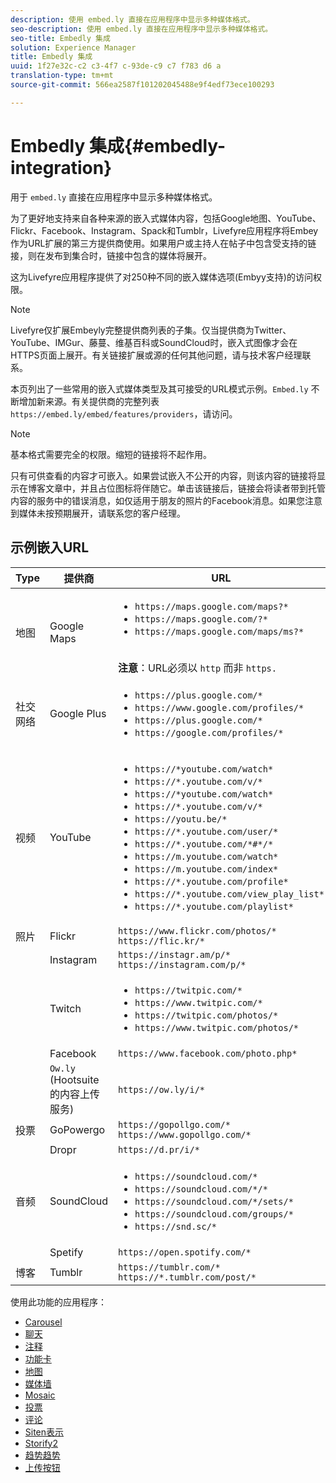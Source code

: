 ```yaml
---
description: 使用 embed.ly 直接在应用程序中显示多种媒体格式。
seo-description: 使用 embed.ly 直接在应用程序中显示多种媒体格式。
seo-title: Embedly 集成
solution: Experience Manager
title: Embedly 集成
uuid: 1f27e32c-c2 c3-4f7 c-93de-c9 c7 f783 d6 a
translation-type: tm+mt
source-git-commit: 566ea2587f101202045488e9f4edf73ece100293

---
```



# Embedly 集成{#embedly-integration}

用于 `embed.ly` 直接在应用程序中显示多种媒体格式。

为了更好地支持来自各种来源的嵌入式媒体内容，包括Google地图、YouTube、Flickr、Facebook、Instagram、Spack和Tumblr，Livefyre应用程序将Embey作为URL扩展的第三方提供商使用。如果用户或主持人在帖子中包含受支持的链接，则在发布到集合时，链接中包含的媒体将展开。

这为Livefyre应用程序提供了对250种不同的嵌入媒体选项(Embyy支持)的访问权限。

>[!NOTE]
>
>Livefyre仅扩展Embeyly完整提供商列表的子集。仅当提供商为Twitter、YouTube、IMGur、藤蔓、维基百科或SoundCloud时，嵌入式图像才会在HTTPS页面上展开。有关链接扩展或源的任何其他问题，请与技术客户经理联系。

本页列出了一些常用的嵌入式媒体类型及其可接受的URL模式示例。`Embed.ly` 不断增加新来源。有关提供商的完整列表 `https://embed.ly/embed/features/providers`，请访问。

>[!NOTE]
>
>基本格式需要完全的权限。缩短的链接将不起作用。

只有可供查看的内容才可嵌入。如果尝试嵌入不公开的内容，则该内容的链接将显示在博客文章中，并且占位图标将伴随它。单击该链接后，链接会将读者带到托管内容的服务中的错误消息，如仅适用于朋友的照片的Facebook消息。如果您注意到媒体未按预期展开，请联系您的客户经理。

## 示例嵌入URL

| Type | 提供商 | URL |
|--- |--- |--- |
| 地图 | Google Maps | <ul><li>`https://maps.google.com/maps?*`</li><li>`https://maps.google.com/?*`</li><li>`https://maps.google.com/maps/ms?*`</li></ul><br>**注意**：URL必须以 `http` 而非 `https.` |
| 社交网络 | Google Plus | <ul><li>`https://plus.google.com/*`</li><li>`https://www.google.com/profiles/*`</li><li> `https://plus.google.com/*`</li><li>`https://google.com/profiles/*`</li></ul> |
| 视频 | YouTube | <ul><li>`https://*youtube.com/watch*`</li><li> `https://*.youtube.com/v/*`</li><li>`https://*youtube.com/watch*` </li><li>`https://*.youtube.com/v/*`</li><li>`https://youtu.be/*`</li><li>`https://*.youtube.com/user/*` </li><li>`https://*.youtube.com/*#*/*`</li><li>`https://m.youtube.com/watch*`</li><li>`https://m.youtube.com/index*`</li><li>`https://*.youtube.com/profile*`</li><li>`https://*.youtube.com/view_play_list*`</li><li>`https://*.youtube.com/playlist*`</li></ul> |
| 照片 | Flickr | `https://www.flickr.com/photos/*`<br>`https://flic.kr/*` |
|  | Instagram | `https://instagr.am/p/*`<br>`https://instagram.com/p/*` |
|  | Twitch | <ul><li>`https://twitpic.com/*`</li><li>`https://www.twitpic.com/*`</li><li>`https://twitpic.com/photos/*`</li><li>`https://www.twitpic.com/photos/*`</li></ul> |
|  | Facebook | `https://www.facebook.com/photo.php*` |
|  | `Ow.ly` (Hootsuite的内容上传服务) | `https://ow.ly/i/*` |
| 投票 | GoPowergo | `https://gopollgo.com/*`<br>`https://www.gopollgo.com/*` |
|  | Dropr | `https://d.pr/i/*` |
| 音频 | SoundCloud | <ul><li>`https://soundcloud.com/*`</li><li>`https://soundcloud.com/*/*` </li><li>`https://soundcloud.com/*/sets/*` </li><li>`https://soundcloud.com/groups/*` </li><li>`https://snd.sc/*`</li></ul> |
|  | Spetify | `https://open.spotify.com/*` |
| 博客 | Tumblr | `https://tumblr.com/*`<br>`https://*.tumblr.com/post/*` |

使用此功能的应用程序：

* [Carousel](/help/using/c-about-apps/c-carousel-app/c-carousel-app.md#c_carousel_app)
* [聊天](/help/using/c-about-apps/c-chat-app/c-chat-app.md#c_chat_app)
* [注释](/help/using/c-about-apps/c-comments/c-comments.md)
* [功能卡](/help/using/c-about-apps/c-feature-card-app/c-feature-card-app.md#c_feature_card_app)
* [地图](/help/using/c-about-apps/c-map-app/c-map-app.md#c_map_app)
* [媒体墙](/help/using/c-about-apps/c-media-wall-app/c-media-wall-app.md#c_media_wall_app)
* [Mosaic](/help/using/c-about-apps/c-mosaic-app/c-mosaic-app.md#c_mosaic_app)
* [投票](/help/using/c-about-apps/c-polls-app/c-polls-app.md#c_polls_app)
* [评论](/help/using/c-about-apps/c-reviews-app/c-reviews-app.md#c_reviews_app)
* [Siten表示](/help/using/c-about-apps/c-sidenotes-app/c-sidenotes-app.md#c_sidenotes_app)
* [Storify2](/help/using/c-about-apps/c-storify2/c-storify2.md#c_storify2)
* [趋势趋势](/help/using/c-about-apps/c-trending-app/c-trending-app.md#c_trending_app)
* [上传按钮](/help/using/c-about-apps/c-upload-button-app/c-upload-button-app.md#c_upload_button_app)

